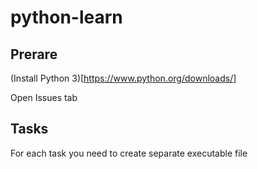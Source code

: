 # python-learn

## Prerare

(Install Python 3)[https://www.python.org/downloads/]


Open Issues tab

## Tasks

For each task you need to create separate executable file
